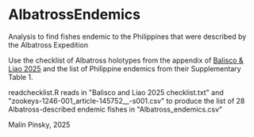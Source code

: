 # AlbatrossEndemics
Analysis to find fishes endemic to the Philippines that were described by the Albatross Expedition

Use the checklist of Albatross holotypes from the appendix of [Balisco & Liao 2025](https://pmc.ncbi.nlm.nih.gov/articles/PMC12305098/)
and the list of Philippine endemics from their Supplementary Table 1.

readchecklist.R reads in "Balisco and Liao 2025 checklist.txt" and "zookeys-1246-001_article-145752__-s001.csv" to produce the list of 28 Albatross-described endemic fishes in "Albatross_endemics.csv"

Malin Pinsky, 2025
